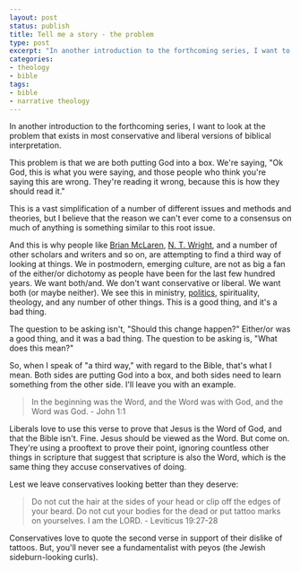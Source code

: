 ```yaml
---
layout: post
status: publish
title: Tell me a story - the problem
type: post
excerpt: "In another introduction to the forthcoming series, I want to look at the problem that exists in most conservative and liberal versions of biblical interpretation."
categories:
- theology
- bible
tags:
- bible
- narrative theology
---
```

In another introduction to the forthcoming series, I want to look at the problem that exists in most conservative and liberal versions of biblical interpretation.

This problem is that we are both putting God into a box. We're saying, "Ok God, this is what you were saying, and those people who think you're saying this are wrong. They're reading it wrong, because this is how they should read it."

This is a vast simplification of a number of different issues and methods and theories, but I believe that the reason we can't ever come to a consensus on much of anything is something similar to this root issue.

And this is why people like <a href="http://brianmclaren.net">Brian McLaren</a>, <a href="http://www.ntwrightpage.com/">N. T. Wright</a>, and a number of other scholars and writers and so on, are attempting to find a third way of looking at things. We in postmodern, emerging culture, are not as big a fan of the either/or dichotomy as people have been for the last few hundred years. We want both/and. We don't want conservative or liberal. We want both (or maybe neither). We see this in ministry, <a href="http://blog.beliefnet.com/godspolitics/">politics</a>, spirituality, theology, and any number of other things. This is a good thing, and it's a bad thing.

The question to be asking isn't, "Should this change happen?" Either/or was a good thing, and it was a bad thing. The question to be asking is, "What does this mean?"

So, when I speak of "a third way," with regard to the Bible, that's what I mean. Both sides are putting God into a box, and both sides need to learn something from the other side. I'll leave you with an example.
<blockquote>In the beginning was the Word, and the Word was with God, and the Word was God. - John 1:1</blockquote>
Liberals love to use this verse to prove that Jesus is the Word of God, and that the Bible isn't. Fine. Jesus should be viewed as the Word. But come on. They're using a prooftext to prove their point, ignoring countless other things in scripture that suggest that scripture is also the Word, which is the same thing they accuse conservatives of doing.

Lest we leave conservatives looking better than they deserve:
<blockquote>Do not cut the hair at the sides of your head or clip off the edges of your beard. Do not cut your bodies for the dead or put tattoo marks on yourselves. I am the LORD. - Leviticus 19:27-28</blockquote>
Conservatives love to quote the second verse in support of their dislike of tattoos. But, you'll never see a fundamentalist with peyos (the Jewish sideburn-looking curls).
